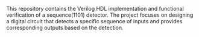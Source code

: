 This repository contains the Verilog HDL implementation and functional verification of a sequence(1101) detector. The project focuses on designing a digital circuit that detects a specific sequence of inputs and provides corresponding outputs based on the detection.
